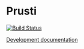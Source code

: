 # Prusti

[![Build Status][build_badge]][build_status]

[Development documentation][documentation]

[build_badge]: https://travis-ci.org/viperproject/prusti.svg
[build_status]: https://travis-ci.org/viperproject/prusti
[documentation]: https://viperproject.github.io/prusti/
